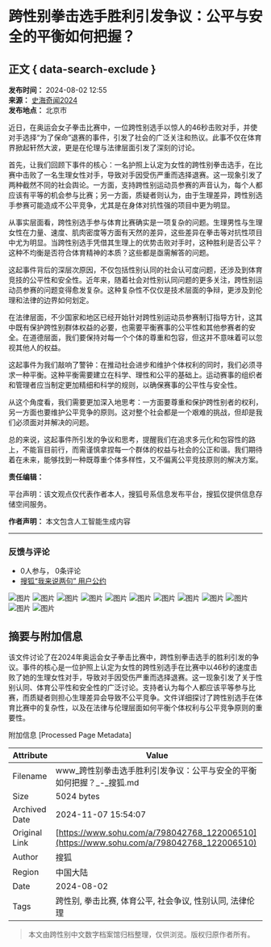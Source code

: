 # 跨性别拳击选手胜利引发争议：公平与安全的平衡如何把握？

## 正文 { data-search-exclude }


**发布时间：** 2024-08-02 12:55  
**来源：** [史海奇闻2024](https://www.sohu.com/a/m.sohu.com?spm=smpc.content-abroad.content.1.17309947733175OF3Ci6)  
**发布地点：** 北京市  

近日，在奥运会女子拳击比赛中，一位跨性别选手以惊人的46秒击败对手，并使对手选择“为了保命”退赛的事件，引发了社会的广泛关注和热议。此事不仅在体育界掀起轩然大波，更是在伦理与法律层面引发了深刻的讨论。

首先，让我们回顾下事件的核心：一名护照上认定为女性的跨性别拳击选手，在比赛中击败了一名生理女性对手，导致对手因受伤严重而选择退赛。这一现象引发了两种截然不同的社会舆论。一方面，支持跨性别运动员参赛的声音认为，每个人都应该有平等的机会参与比赛；另一方面，质疑者则认为，由于生理差异，跨性别选手参赛可能造成不公平竞争，尤其是在身体对抗性强的项目中更为明显。

从事实层面看，跨性别选手参与体育比赛确实是一项复杂的问题。生理男性与生理女性在力量、速度、肌肉密度等方面有天然的差异，这些差异在拳击等对抗性项目中尤为明显。当跨性别选手凭借其生理上的优势击败对手时，这种胜利是否公平？这种不均衡是否符合体育精神的本质？这些都是亟需解答的问题。

这起事件背后的深层次原因，不仅包括性别认同的社会认可度问题，还涉及到体育竞技的公平性和安全性。近年来，随着社会对性别认同问题的更多关注，跨性别运动员参赛的问题变得愈发复杂。这种复杂性不仅仅是技术层面的争辩，更涉及到伦理和法律的边界如何划定。

在法律层面，不少国家和地区已经开始针对跨性别运动员参赛制订指导方针，这其中既有保护跨性别群体权益的必要，也需要平衡赛事的公平性和其他参赛者的安全。在道德层面，我们要保持对每一个个体的尊重和包容，但这并不意味着可以忽视其他人的权益。

这起事件为我们敲响了警钟：在推动社会进步和维护个体权利的同时，我们必须寻求一种平衡。这种平衡需要建立在科学、理性和公平的基础上。运动赛事的组织者和管理者应当制定更加精细和科学的规则，以确保赛事的公平性与安全性。

从这个角度看，我们需要更加深入地思考：一方面要尊重和保护跨性别者的权利，另一方面也要维护公平竞争的原则。这对整个社会都是一个艰难的挑战，但却是我们必须面对并解决的问题。

总的来说，这起事件所引发的争议和思考，提醒我们在追求多元化和包容性的路上，不能盲目前行，而需谨慎拿捏每一个群体的权益与社会的公正和谐。我们期待着在未来，能够找到一种既尊重个体多样性，又不偏离公平竞技原则的解决方案。

**责任编辑：**  
  
平台声明：该文观点仅代表作者本人，搜狐号系信息发布平台，搜狐仅提供信息存储空间服务。

**作者声明：** 本文包含人工智能生成内容  

---

### 反馈与评论

- 0人参与， 0条评论
- [搜狐“我来说两句” 用户公约](http://zt.pinglun.sohu.com/s2014/sljyhgy/index.shtml)  

![图片](https://x.bidswitch.net/sync?ssp=vidoomy)
![图片](https://ads.stickyadstv.com/auto-user-sync)
![图片](https://sb.scorecardresearch.com/p?c1=2&c2=34403499&ns_ap_sv=2.1511.10&ns_type=hidden&ns_st_it=a&ns_st_sv=4.0.0&ns_st_ad=1&ns_st_sq=1&ns_st_id=455393&ns_st_ec=1&ns_st_cn=1&ns_st_ev=play&ns_st_ct=va&ns_st_cl=0&ns_st_pt=0&c3=vidoomynet&c4=&c6=&ns_ts=1730994775)
![图片](https://ads.stickyadstv.com/user-matching?id=3474&_fw_gdpr=0&_fw_gdpr_consent=)
![图片](https://image8.pubmatic.com/AdServer/ImgSync?p=165144&gdpr=0&gdpr_consent=&us_privacy=&pu=https%3A%2F%2Fa.vidoomy.com%2Fapi%2Frtbserver%2Fcookie%3Fi%3Dpubmatic%26uid%3D%23PMUID)
![图片](https://ssbsync.smartadserver.com/api/sync?callerId=161&gdpr={GDPR}}&gdpr_consent={GDPRCS}})
![图片](https://pixel-sync.sitescout.com/dmp/pixelSync?gdpr=0&gdpr_consent={GDPRCS}}&nid=120&redir=https%3A%2F%2Fa.vidoomy.com%2Fapi%2Frtbserver%2Fcookie%3Fi%3DCEN%26uid%3D%7BuserId%7D)
![图片](https://cm.adform.net/cookie?gdpr=0&gdpr_consent=&redirect_url=https%3A%2F%2Fa.vidoomy.com%2Fapi%2Frtbserver%2Fcookie%3Fi%3Dadf%26uid%3D%24UID)
![图片](https://rtb.openx.net/sync/prebid?gdpr=0&gdpr_consent=&r=https%3A%2F%2Fa.vidoomy.com%2Fapi%2Frtbserver%2Fcookie%3Fi%3Dopenx%26uid%3D%24%7BUID%7D)
![图片](https://match.sharethrough.com/universal/v1?supply_id=YITCrBqH)
![图片](https://sync.1rx.io/usersync2/rmpssp?sub=vidoomy)
![图片](https://ib.adnxs.com/getuid?https%3A%2F%2Fa.vidoomy.com%2Fapi%2Frtbserver%2Fcookie%3Fi%3Dxandr%26uid%3D%24UID&gdpr=0&gdpr_consent=)

## 摘要与附加信息

<!-- tcd_abstract -->
该文件讨论了在2024年奥运会女子拳击比赛中，跨性别拳击选手的胜利引发的争议。事件的核心是一位护照上认定为女性的跨性别选手在比赛中以46秒的速度击败了她的生理女性对手，导致对手因受伤严重而选择退赛。这一现象引发了关于性别认同、体育公平性和安全性的广泛讨论。支持者认为每个人都应该平等参与比赛，而质疑者则担心生理差异会导致不公平竞争。文件详细探讨了跨性别选手在体育比赛中的复杂性，以及在法律与伦理层面如何平衡个体权利与公平竞争原则的重要性。
<!-- tcd_abstract_end -->

附加信息 [Processed Page Metadata]

| Attribute       | Value                                  |
|-----------------|----------------------------------------|
| Filename        | www_跨性别拳击选手胜利引发争议：公平与安全的平衡如何把握？_-_搜狐.md                             |
| Size            | 5024 bytes                           |
| Archived Date   | 2024-11-07 15:54:07                             |
| Original Link   | [https://www.sohu.com/a/798042768_122006510](https://www.sohu.com/a/798042768_122006510)                       |
| Author          | 搜狐                               |
| Region          | 中国大陆                               |
| Date            | 2024-08-02                                 |
| Tags            | 跨性别, 拳击比赛, 体育公平, 社会争议, 性别认同, 法律伦理                                 |
>
> 本文由跨性别中文数字档案馆归档整理，仅供浏览。版权归原作者所有。
>